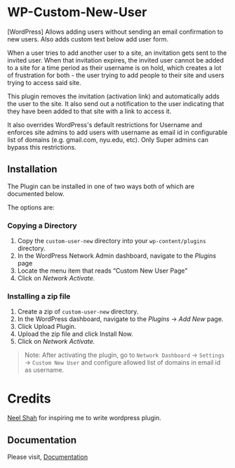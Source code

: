 # WP-Custom-New-User
[WordPress] Allows adding users without sending an email confirmation to new users. Also adds custom text below add user form.

When a user tries to add another user to a site, an invitation gets sent to the invited user. When that invitation expires, the invited user cannot be added to a site for a time period as their username is on hold, which creates a lot of frustration for both - the user trying to add people to their site and users trying to access said site.

This plugin removes the invitation (activation link) and automatically adds the user to the site. It also send out a notification to the user indicating that they have been added to that site with a link to access it. 

It also overrides WordPress's default restrictions for Username and enforces site admins to add users with username as email id in configurable list of domains (e.g. gmail.com, nyu.edu, etc). Only Super admins can bypass this restrictions.


## Installation

The Plugin can be installed in one of two ways both of which are documented below. 

The options are:

### Copying a Directory

1. Copy the `custom-user-new` directory into your `wp-content/plugins` directory.
2. In the WordPress Network Admin dashboard, navigate to the *Plugins* page
3. Locate the menu item that reads “Custom New User Page"
4. Click on *Network Activate.*

### Installing a zip file

1. Create a zip of `custom-user-new` directory.
2. In the WordPress dashboard, navigate to the *Plugins* -> *Add New* page.
3. Click Upload Plugin.
4. Upload the zip file and click Install Now.
5. Click on *Network Activate.*

> Note: After activating the plugin, go to `Network Dashboard` -> `Settings` -> `Custom New User` and configure allowed list of domains in email id as username.

# Credits
[Neel Shah](shah.neel@nyu.edu) for inspiring me to write wordpress plugin.

## Documentation

Please visit, [Documentation](http://sanghviharshit.github.io/WP-Custom-New-User/doc)
